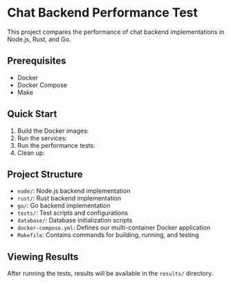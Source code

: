 # Chat Backend Performance Test

This project compares the performance of chat backend implementations in Node.js, Rust, and Go.

## Prerequisites

- Docker
- Docker Compose
- Make

## Quick Start

1. Build the Docker images:
2. Run the services:
3. Run the performance tests:
4. Clean up:

## Project Structure

- `node/`: Node.js backend implementation
- `rust/`: Rust backend implementation
- `go/`: Go backend implementation
- `tests/`: Test scripts and configurations
- `database/`: Database initialization scripts
- `docker-compose.yml`: Defines our multi-container Docker application
- `Makefile`: Contains commands for building, running, and testing

## Viewing Results

After running the tests, results will be available in the `results/` directory.